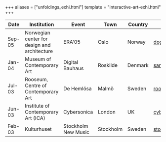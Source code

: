 +++
aliases = ["unfoldings_exhi.html"]
template = "interactive-art-exhi.html"
+++

| Date | Institution | Event | Town | Country | Website |
| - | - | - | - | - | - |
| Sep-05 | Norwegian center for design and architecture | ERA'05 | Oslo | Norway | [doga.no](http://www.doga.no/) |
| Jan-04 | Museum of Contemporary Art | Digital Bauhaus | Roskilde | Denmark | [samtidsmuseet.dk](http://www.samtidsmuseet.dk/) |
| Jul-03 | Rooseum, Centre of Contemporary Art | De Hemlösa | Malmö | Sweden | [rooseum.se](http://www.rooseum.se/) |
| Jun-03 | Institute of Contemporary Art (ICA) | Cybersonica | London | UK | [cybersonica.org](http://www.cybersonica.org/) |
| Feb-03 | Kulturhuset | Stockholm New Music | Stockholm | Sweden | [stockholmnewmusic.se](http://www.stockholmnewmusic.se/) |

